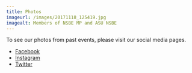```yaml
---
title: Photos
imageurl: /images/20171118_125419.jpg
imagealt: Members of NSBE MP and ASU NSBE
---
```


To see our photos from past events, please visit our social media pages.

* <a class="text-black" href="https://www.facebook.com/nsbemp" target="_blank">Facebook</a>
* <a class="text-black" href="https://www.instagram.com/nsbemp" target="_blank">Instagram</a>
* <a class="text-black" href="https://twitter.com/nsbemp" target="_blank">Twitter</a>
